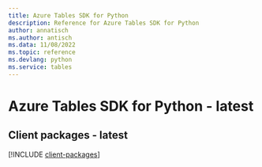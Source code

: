 ```yaml
---
title: Azure Tables SDK for Python
description: Reference for Azure Tables SDK for Python
author: annatisch
ms.author: antisch
ms.data: 11/08/2022
ms.topic: reference
ms.devlang: python
ms.service: tables
---
```

# Azure Tables SDK for Python - latest

## Client packages - latest
[!INCLUDE [client-packages](tables-client-index.md)]
